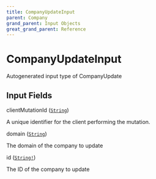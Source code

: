 ```yaml
---
title: CompanyUpdateInput
parent: Company
grand_parent: Input Objects
great_grand_parent: Reference
---
```


<h1>CompanyUpdateInput</h1>

Autogenerated input type of CompanyUpdate

<h2>Input Fields</h2>

<div class="field-entry ">
  <span id="client_mutation_id" class="field-name anchored">clientMutationId (<code><a href="/docs/reference/scalar/string">String</a></code>)</span>

  <div class="description-wrapper">
   <p>A unique identifier for the client performing the mutation.</p>

  </div>
</div>

<div class="field-entry ">
  <span id="domain" class="field-name anchored">domain (<code><a href="/docs/reference/scalar/string">String</a></code>)</span>

  <div class="description-wrapper">
   <p>The domain of the company to update</p>

  </div>
</div>

<div class="field-entry ">
  <span id="id" class="field-name anchored">id (<code><a href="/docs/reference/scalar/string">String!</a></code>)</span>

  <div class="description-wrapper">
   <p>The ID of the company to update</p>

  </div>
</div>


